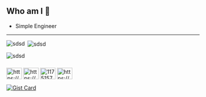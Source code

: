 ## Who am I  👋
- Simple Engineer

----

<p><img align="left" src="https://github-readme-stats.vercel.app/api/top-langs?username=ROM-mm&show_icons=true&locale=en&layout=compact" alt="sdsd" /></p>

<p>&nbsp;<img align="center" src="https://github-readme-stats.vercel.app/api?username=ROM-mm&show_icons=true&locale=en" alt="sdsd" /></p>

<p><img align="center" src="https://github-readme-streak-stats.herokuapp.com/?user=ROM-mm&" alt="sdsd" /></p>


<h3 align="left"></h3>
<p align="left">
<a href="https://dev.to/https://dev.to/romeritomorais" target="blank"><img align="center" src="https://raw.githubusercontent.com/rahuldkjain/github-profile-readme-generator/master/src/images/icons/Social/devto.svg" alt="https://dev.to/romeritomorais" height="30" width="40" /></a>
<a href="https://linkedin.com/in/https://www.linkedin.com/in/romeritomorais/" target="blank"><img align="center" src="https://raw.githubusercontent.com/rahuldkjain/github-profile-readme-generator/master/src/images/icons/Social/linked-in-alt.svg" alt="https://www.linkedin.com/in/romeritomorais/" height="30" width="40" /></a>
<a href="https://stackoverflow.com/users/11751570" target="blank"><img align="center" src="https://raw.githubusercontent.com/rahuldkjain/github-profile-readme-generator/master/src/images/icons/Social/stack-overflow.svg" alt="11751570" height="30" width="40" /></a>
<a href="https://www.hackerrank.com/https://www.hackerrank.com/romeritomorais" target="blank"><img align="center" src="https://raw.githubusercontent.com/rahuldkjain/github-profile-readme-generator/master/src/images/icons/Social/hackerrank.svg" alt="https://www.hackerrank.com/romeritomorais" height="30" width="40" /></a>
</p>

[![Gist Card](https://github-readme-stats.vercel.app/api/gist?id=bbfce31e0217a3689c8d961a356cb10d)](https://gist.github.com/Yizack/bbfce31e0217a3689c8d961a356cb10d/)
